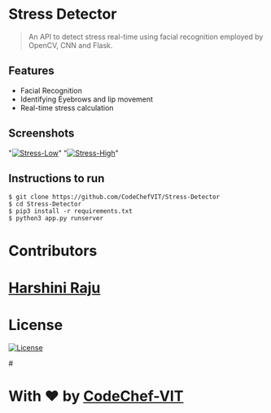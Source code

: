 

# Stress Detector 

> <Subtitle>
> An API to detect stress real-time using facial recognition employed by OpenCV, CNN and Flask.

## Features
- Facial Recognition
- Identifying Eyebrows and lip movement 
- Real-time stress calculation

## Screenshots
"<a href="https://imgbb.com/"><img src="https://i.ibb.co/d4df599/Stress-Low.png" alt="Stress-Low" border="0"></a>"
"<a href="https://imgbb.com/"><img src="https://i.ibb.co/n8pBY90/Stress-High.png" alt="Stress-High" border="0"></a>"

## Instructions to run
```
$ git clone https://github.com/CodeChefVIT/Stress-Detector
$ cd Stress-Detector
$ pip3 install -r requirements.txt
$ python3 app.py runserver
```

# Contributors
# <a href="https://github.com/<Contributor>">Harshini Raju</a>

# License
[![License](http://img.shields.io/:license-mit-blue.svg?style=flat-square)](http://badges.mit-license.org)

#<p align="center">
#	With :heart: by <a href="https://www.codechefvit.com" target="_blank">CodeChef-VIT</a>
</p>
